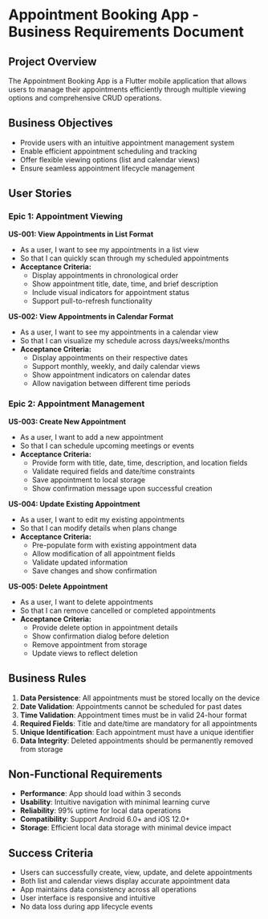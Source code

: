 # Appointment Booking App - Business Requirements Document

## Project Overview
The Appointment Booking App is a Flutter mobile application that allows users to manage their appointments efficiently through multiple viewing options and comprehensive CRUD operations.

## Business Objectives
- Provide users with an intuitive appointment management system
- Enable efficient appointment scheduling and tracking
- Offer flexible viewing options (list and calendar views)
- Ensure seamless appointment lifecycle management

## User Stories

### Epic 1: Appointment Viewing
**US-001: View Appointments in List Format**
- As a user, I want to see my appointments in a list view
- So that I can quickly scan through my scheduled appointments
- **Acceptance Criteria:**
  - Display appointments in chronological order
  - Show appointment title, date, time, and brief description
  - Include visual indicators for appointment status
  - Support pull-to-refresh functionality

**US-002: View Appointments in Calendar Format**
- As a user, I want to see my appointments in a calendar view
- So that I can visualize my schedule across days/weeks/months
- **Acceptance Criteria:**
  - Display appointments on their respective dates
  - Support monthly, weekly, and daily calendar views
  - Show appointment indicators on calendar dates
  - Allow navigation between different time periods

### Epic 2: Appointment Management
**US-003: Create New Appointment**
- As a user, I want to add a new appointment
- So that I can schedule upcoming meetings or events
- **Acceptance Criteria:**
  - Provide form with title, date, time, description, and location fields
  - Validate required fields and date/time constraints
  - Save appointment to local storage
  - Show confirmation message upon successful creation

**US-004: Update Existing Appointment**
- As a user, I want to edit my existing appointments
- So that I can modify details when plans change
- **Acceptance Criteria:**
  - Pre-populate form with existing appointment data
  - Allow modification of all appointment fields
  - Validate updated information
  - Save changes and show confirmation

**US-005: Delete Appointment**
- As a user, I want to delete appointments
- So that I can remove cancelled or completed appointments
- **Acceptance Criteria:**
  - Provide delete option in appointment details
  - Show confirmation dialog before deletion
  - Remove appointment from storage
  - Update views to reflect deletion

## Business Rules
1. **Data Persistence**: All appointments must be stored locally on the device
2. **Date Validation**: Appointments cannot be scheduled for past dates
3. **Time Validation**: Appointment times must be in valid 24-hour format
4. **Required Fields**: Title and date/time are mandatory for all appointments
5. **Unique Identification**: Each appointment must have a unique identifier
6. **Data Integrity**: Deleted appointments should be permanently removed from storage

## Non-Functional Requirements
- **Performance**: App should load within 3 seconds
- **Usability**: Intuitive navigation with minimal learning curve
- **Reliability**: 99% uptime for local data operations
- **Compatibility**: Support Android 6.0+ and iOS 12.0+
- **Storage**: Efficient local data storage with minimal device impact

## Success Criteria
- Users can successfully create, view, update, and delete appointments
- Both list and calendar views display accurate appointment data
- App maintains data consistency across all operations
- User interface is responsive and intuitive
- No data loss during app lifecycle events